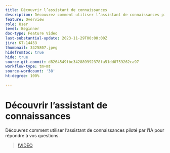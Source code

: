 ```yaml
---
title: Découvrir l’assistant de connaissances
description: Découvrez comment utiliser l’assistant de connaissances piloté par l’IA pour répondre à vos questions.
feature: Overview
role: User
level: Beginner
doc-type: Feature Video
last-substantial-update: 2023-11-29T00:00:00Z
jira: KT-14453
thumbnail: 3425807.jpeg
hidefromtoc: true
hide: true
source-git-commit: d8264549fbc342889992378fa51dd0759262ca97
workflow-type: tm+mt
source-wordcount: '38'
ht-degree: 100%

---
```



# Découvrir l’assistant de connaissances

Découvrez comment utiliser l’assistant de connaissances piloté par l’IA pour répondre à vos questions.

>[!VIDEO](https://video.tv.adobe.com/v/3425807/?learn=on)
